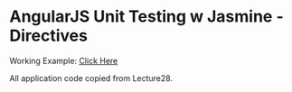 # AngularJS Unit Testing w Jasmine - Directives

Working Example: [Click Here](https://lpm0073.github.io/jhu-course5-module5-lecture46)


All application code copied from Lecture28.
